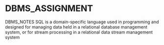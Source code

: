 # DBMS_ASSIGNMENT
DBMS_NOTES
SQL is a domain-specific language used in programming and designed for managing data held in a relational database management system, or for stream processing in a relational data stream management system

